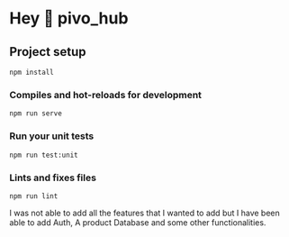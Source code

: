 # Hey 👋 pivo_hub

## Project setup
```
npm install
```

### Compiles and hot-reloads for development
```
npm run serve
```

### Run your unit tests
```
npm run test:unit
```

### Lints and fixes files
```
npm run lint
```

I was not able to add all the features that I wanted to add but I have been able to add Auth, A product Database and some other functionalities.
